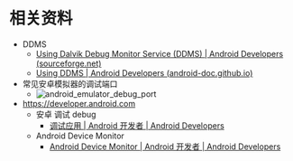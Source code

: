# 相关资料

* DDMS
  * [Using Dalvik Debug Monitor Service (DDMS) | Android Developers (sourceforge.net)](http://wing-linux.sourceforge.net/guide/developing/tools/ddms.html)
  * [Using DDMS | Android Developers (android-doc.github.io)](https://android-doc.github.io/tools/debugging/ddms.html#how-ddms-works)
* 常见安卓模拟器的调试端口
  * ![android_emulator_debug_port](../../assets/img/android_emulator_debug_port.png)
* https://developer.android.com
  * 安卓 调试 debug
    * [调试应用  |  Android 开发者  |  Android Developers](https://developer.android.com/studio/debug)
  * Android Device Monitor
    * [Android Device Monitor  |  Android 开发者  |  Android Developers](https://developer.android.com/studio/profile/monitor.html)
